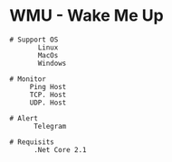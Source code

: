 # WMU - Wake Me Up 

    # Support OS
           Linux
           MacOs
           Windows 

    # Monitor
         Ping Host
         TCP. Host
         UDP. Host 

    # Alert 
          Telegram 

    # Requisits 
          .Net Core 2.1
